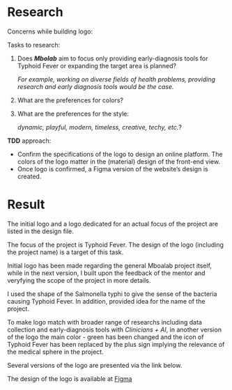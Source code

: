 # Research
Concerns while building logo:

Tasks to research:
1. Does ***Mbolab*** aim to focus only providing early-diagnosis tools for Typhoid Fever or expanding the target area is planned? 

    *For example, working on diverse fields of health problems, providing research and early diagnosis tools would be the case.*

2. What are the preferences for colors?
3. What are the preferences for the style: 

    *dynamic, playful, modern, timeless, creative, techy, etc.*?

**TDD** approach:
- Confirm the specifications of the logo to design an online platform. The colors of the logo matter in the (material) design of the front-end view.
- Once logo is confirmed, a Figma version of the website’s design is created.

# Result
The initial logo and a logo dedicated for an actual focus of the project are listed in the design file.

The focus of the project is Typhoid Fever. The design of the logo (including the project name) is a target of this task.

Initial logo has been made regarding the general Mboalab project itself, while in the next version, I built upon the feedback of the mentor and veryfying the scope of the project in more details.

I used the shape of the Salmonella typhi to give the sense of the bacteria causing Typhoid Fever. In addition, provided idea for the name of the project.

To make logo match with broader range of researchs including data collection and early-diagnosis tools with *Clinicians + AI*, in another version of the logo the main color - green has been changed and the icon of Typhoid Fever has been replaced by the plus sign implying the relevance of the medical sphere in the project.

Several versions of the logo are presented via the link below.

The design of the logo is available at [Figma](https://www.figma.com/file/0MW7v9ZfVjhqQ3f20kQbL2/Untitled?node-id=0%3A1)



